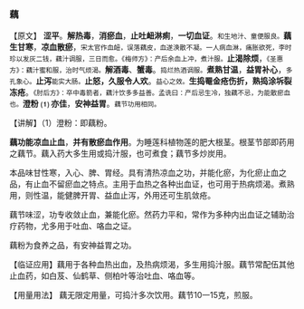 ### 藕

【原文】 **涩平**。**解热毒**，**消瘀血**，**止吐衄淋痢**，**一切血证**。<small>和生地汁、童便服良。</small>**藕生甘寒**，**凉血散瘀**，<small>宋太官作血衄，误落藕皮，血遂涣散不凝。一人病血淋，痛胀欲死，李时珍以发灰二钱，藕汁调服，三日而愈。《梅师方》：产后余血上冲，煮汁服。</small>**止渴除烦**，<small>《圣惠方》：藕汁蜜和服，治时气烦渴。</small>**解酒毒**、**蟹毒**。<small>捣烂热酒调服。</small>**煮熟甘温**，**益胃补心**，<small>多孔象心。</small>**止泻**<small>能实大肠。</small>**止怒，久服令人欢**。<small>益心之效。</small>**生捣罨金疮伤折，熟捣涂坼裂冻疮**。<small>《肘后方》：卒中毒箭者，藕汁饮多多益善。孟诜曰：产后忌生冷，独藕不忌，为能散瘀血也。</small>**澄粉** **⑴** **亦佳**，**安神益胃**。<small>藕节功用相同。</small>
    
【讲解】（1）澄粉：即藕粉。
    
**藕功能凉血止血**，**并有散瘀血作用**。为睡莲科植物莲的肥大根茎。根茎节部即药用之藕节。藕入药大多生用或捣汁服，也可煮食；藕节多炒炭用。
    
本品味甘性寒，入心、脾、胃经。具有清热凉血之功，并能化瘀，为化瘀止血之品，有止血不留瘀血之特点。主用于血热之各种出血证，也可用于热病烦渴。煮熟用，则性温，能健脾开胃、益血止泻，外用还可生肌敛疮。
     
藕节味涩，功专收敛止血，兼能化瘀。然药力平和，常作为多种内出血证之辅助治疗药物，尤多用于吐血、咯血之证。
    
藕粉为食养之品，有安神益胃之功。
    
【临证应用】藕用于各种血热出血，及热病烦渴，多生用捣汁服。藕节常配伍其他止血药，如白芨、仙鹤草、侧柏叶等治吐血、咯血等。
    
【用量用法】  藕无限定用量，可捣汁多次饮用。藕节10一15克，煎服。
